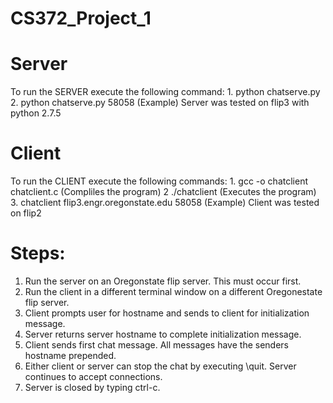 # CS372_Project_1

# Server
To run the SERVER execute the following command:
    1. python chatserve.py <PORTNUM>
    2. python chatserve.py 58058  (Example)
    Server was tested on flip3 with python 2.7.5

# Client
To run the CLIENT execute the following commands:
    1. gcc -o chatclient chatclient.c  (Compliles the program)
    2  ./chatclient <HOSTNAME> <PORTNUM>  (Executes the program)
    3. chatclient flip3.engr.oregonstate.edu 58058  (Example)
    Client was tested on flip2

# Steps:
 1. Run the server on an Oregonstate flip server.  This must occur first.
 2. Run the client in a different terminal window on a different Oregonestate flip server.
 3. Client prompts user for hostname and sends to client for initialization message.
 4. Server returns server hostname to complete initialization message.
 5. Client sends first chat message.  All messages have the senders hostname prepended.
 6. Either client or server can stop the chat by executing \quit.  Server continues to accept connections.
 7. Server is closed by typing ctrl-c.
